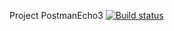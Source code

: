 Project PostmanEcho3 [![Build status](https://ci.appveyor.com/api/projects/status/6t485348njdupwbb/branch/master?svg=true)](https://ci.appveyor.com/project/Serega219/postmanecho3/branch/master)
